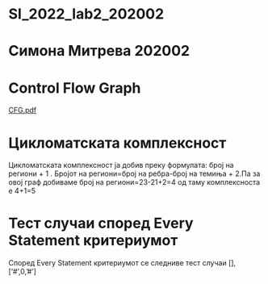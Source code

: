 # SI_2022_lab2_202002
# Симона Митрева 202002
# Control Flow Graph
[CFG.pdf](https://github.com/Simona2101/SI_2022_lab2_202002/files/8786873/CFG.pdf)
# Цикломатската комплексност
Цикломатската комплексност ја добив преку формулата: број на региони + 1 . Бројот на региони=број на ребра-број на темиња + 2.Па за овој граф добиваме број на региони=23-21+2=4      од таму комплексноста е 4+1=5
# Тест случаи според Every Statement критериумот
Според Every Statement критериумот се следниве тест случаи [], [‘#’,0,’#’]





